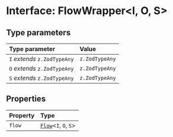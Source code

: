# Interface: FlowWrapper\<I, O, S\>

## Type parameters

| Type parameter | Value |
| :------ | :------ |
| `I` *extends* `z.ZodTypeAny` | `z.ZodTypeAny` |
| `O` *extends* `z.ZodTypeAny` | `z.ZodTypeAny` |
| `S` *extends* `z.ZodTypeAny` | `z.ZodTypeAny` |

## Properties

| Property | Type |
| :------ | :------ |
| `flow` | [`Flow`](../classes/Flow.md)\<`I`, `O`, `S`\> |
